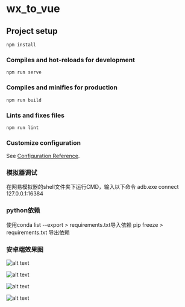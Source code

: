 # wx_to_vue

## Project setup
```
npm install
```

### Compiles and hot-reloads for development
```
npm run serve
```

### Compiles and minifies for production
```
npm run build
```

### Lints and fixes files
```
npm run lint
```

### Customize configuration
See [Configuration Reference](https://cli.vuejs.org/config/).

### 模拟器调试
 在网易模拟器的shell文件夹下运行CMD，输入以下命令
 adb.exe connect 127.0.0.1:16384

### python依赖
使用conda list --export > requirements.txt导入依赖
pip freeze > requirements.txt 导出依赖

### 安卓端效果图

![alt text](Screenshot_2025-03-31-19-25-00-36_6928599de3a3140b5616ee58debe00bc.jpg)

![alt text](Screenshot_2025-03-31-19-25-07-75_6928599de3a3140b5616ee58debe00bc.jpg)

![alt text](Screenshot_2025-03-31-19-25-10-18_6928599de3a3140b5616ee58debe00bc.jpg)

![alt text](Screenshot_2025-03-31-19-25-13-75_6928599de3a3140b5616ee58debe00bc.jpg)
